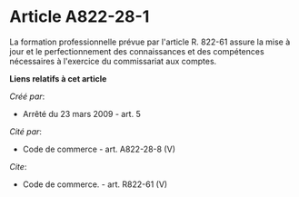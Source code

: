 # Article A822-28-1

La formation professionnelle prévue par l'article R. 822-61 assure la mise à jour et le perfectionnement des connaissances et
des compétences nécessaires à l'exercice du commissariat aux comptes.

**Liens relatifs à cet article**

_Créé par_:

  - Arrêté du 23 mars 2009 - art. 5

_Cité par_:

  - Code de commerce - art. A822-28-8 (V)

_Cite_:

  - Code de commerce. - art. R822-61 (V)
